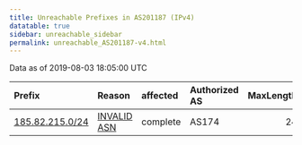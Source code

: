 ```yaml
---
title: Unreachable Prefixes in AS201187 (IPv4)
datatable: true
sidebar: unreachable_sidebar
permalink: unreachable_AS201187-v4.html
---
```


Data as of 2019-08-03 18:05:00 UTC


<div class="datatable-begin"></div>

| Prefix                                                   | Reason                                                                                                  | affected   | Authorized AS   |   MaxLength | Anchor                                         |   unreachable /24s |
|:---------------------------------------------------------|:--------------------------------------------------------------------------------------------------------|:-----------|:----------------|------------:|:-----------------------------------------------|-------------------:|
| [185.82.215.0/24](https://stat.ripe.net/185.82.215.0/24) | [INVALID ASN](https://rpki-validator.ripe.net/announcement-preview?asn=AS201187&prefix=185.82.215.0/24) | complete   | AS174           |          24 | [RIPE](unreachable_RIPE_NCC_RPKI_Root-v4.html) |                  1 |

<div class="datatable-end"></div>